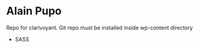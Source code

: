 # Alain Pupo 

Repo for clarivoyant.  Git repo must be installed inside wp-content directory

- SASS